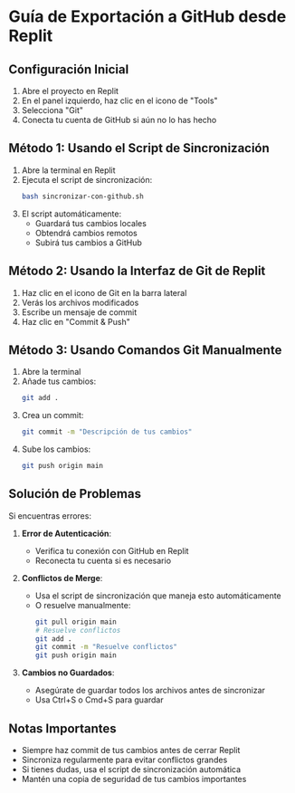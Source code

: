 # Guía de Exportación a GitHub desde Replit

## Configuración Inicial

1. Abre el proyecto en Replit
2. En el panel izquierdo, haz clic en el icono de "Tools"
3. Selecciona "Git"
4. Conecta tu cuenta de GitHub si aún no lo has hecho

## Método 1: Usando el Script de Sincronización

1. Abre la terminal en Replit
2. Ejecuta el script de sincronización:
   ```bash
   bash sincronizar-con-github.sh
   ```
3. El script automáticamente:
   - Guardará tus cambios locales
   - Obtendrá cambios remotos
   - Subirá tus cambios a GitHub

## Método 2: Usando la Interfaz de Git de Replit

1. Haz clic en el icono de Git en la barra lateral
2. Verás los archivos modificados
3. Escribe un mensaje de commit
4. Haz clic en "Commit & Push"

## Método 3: Usando Comandos Git Manualmente

1. Abre la terminal
2. Añade tus cambios:
   ```bash
   git add .
   ```
3. Crea un commit:
   ```bash
   git commit -m "Descripción de tus cambios"
   ```
4. Sube los cambios:
   ```bash
   git push origin main
   ```

## Solución de Problemas

Si encuentras errores:

1. **Error de Autenticación**:
   - Verifica tu conexión con GitHub en Replit
   - Reconecta tu cuenta si es necesario

2. **Conflictos de Merge**:
   - Usa el script de sincronización que maneja esto automáticamente
   - O resuelve manualmente:
     ```bash
     git pull origin main
     # Resuelve conflictos
     git add .
     git commit -m "Resuelve conflictos"
     git push origin main
     ```

3. **Cambios no Guardados**:
   - Asegúrate de guardar todos los archivos antes de sincronizar
   - Usa Ctrl+S o Cmd+S para guardar

## Notas Importantes

- Siempre haz commit de tus cambios antes de cerrar Replit
- Sincroniza regularmente para evitar conflictos grandes
- Si tienes dudas, usa el script de sincronización automática
- Mantén una copia de seguridad de tus cambios importantes